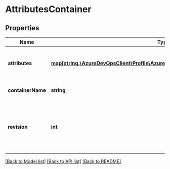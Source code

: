 # AttributesContainer

## Properties
Name | Type | Description | Notes
------------ | ------------- | ------------- | -------------
**attributes** | [**map[string,\AzureDevOpsClient\Profile\AzureDevOpsClient\Profile\Model\ProfileAttribute]**](ProfileAttribute.md) | The attributes stored by the container. | [optional] 
**containerName** | **string** | The name of the container. | [optional] 
**revision** | **int** | The maximum revision number of any attribute within the container. | [optional] 

[[Back to Model list]](../README.md#documentation-for-models) [[Back to API list]](../README.md#documentation-for-api-endpoints) [[Back to README]](../README.md)


